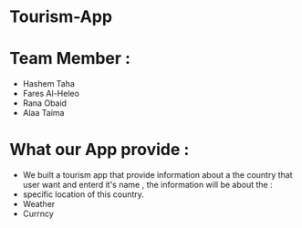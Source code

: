 # Tourism-App
# Team Member :
* Hashem Taha
* Fares Al-Heleo
* Rana Obaid
* Alaa Taima
# What our App provide :
- We built a tourism app that provide information about a the country that user want and enterd it's name , the information will be about the :
- specific location of this country.
- Weather
- Currncy 
